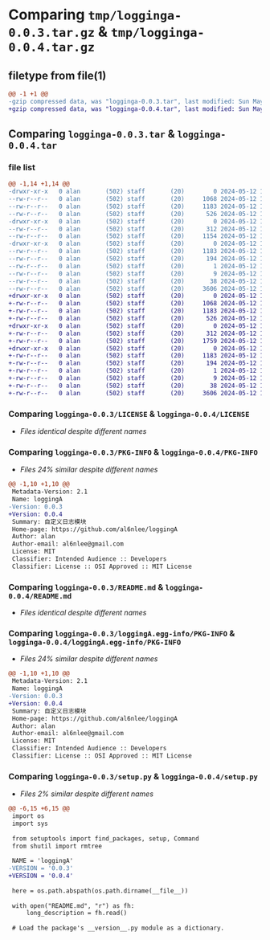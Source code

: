 # Comparing `tmp/logginga-0.0.3.tar.gz` & `tmp/logginga-0.0.4.tar.gz`

## filetype from file(1)

```diff
@@ -1 +1 @@
-gzip compressed data, was "logginga-0.0.3.tar", last modified: Sun May 12 12:31:47 2024, max compression
+gzip compressed data, was "logginga-0.0.4.tar", last modified: Sun May 12 13:04:35 2024, max compression
```

## Comparing `logginga-0.0.3.tar` & `logginga-0.0.4.tar`

### file list

```diff
@@ -1,14 +1,14 @@
-drwxr-xr-x   0 alan       (502) staff       (20)        0 2024-05-12 12:31:47.724872 logginga-0.0.3/
--rw-r--r--   0 alan       (502) staff       (20)     1068 2024-05-12 10:48:33.000000 logginga-0.0.3/LICENSE
--rw-r--r--   0 alan       (502) staff       (20)     1183 2024-05-12 12:31:47.724658 logginga-0.0.3/PKG-INFO
--rw-r--r--   0 alan       (502) staff       (20)      526 2024-05-12 12:31:43.000000 logginga-0.0.3/README.md
-drwxr-xr-x   0 alan       (502) staff       (20)        0 2024-05-12 12:31:47.723494 logginga-0.0.3/loggingA/
--rw-r--r--   0 alan       (502) staff       (20)      312 2024-05-12 11:30:11.000000 logginga-0.0.3/loggingA/__init__.py
--rw-r--r--   0 alan       (502) staff       (20)     1154 2024-05-12 11:36:51.000000 logginga-0.0.3/loggingA/logger.py
-drwxr-xr-x   0 alan       (502) staff       (20)        0 2024-05-12 12:31:47.724439 logginga-0.0.3/loggingA.egg-info/
--rw-r--r--   0 alan       (502) staff       (20)     1183 2024-05-12 12:31:47.000000 logginga-0.0.3/loggingA.egg-info/PKG-INFO
--rw-r--r--   0 alan       (502) staff       (20)      194 2024-05-12 12:31:47.000000 logginga-0.0.3/loggingA.egg-info/SOURCES.txt
--rw-r--r--   0 alan       (502) staff       (20)        1 2024-05-12 12:31:47.000000 logginga-0.0.3/loggingA.egg-info/dependency_links.txt
--rw-r--r--   0 alan       (502) staff       (20)        9 2024-05-12 12:31:47.000000 logginga-0.0.3/loggingA.egg-info/top_level.txt
--rw-r--r--   0 alan       (502) staff       (20)       38 2024-05-12 12:31:47.724925 logginga-0.0.3/setup.cfg
--rw-r--r--   0 alan       (502) staff       (20)     3606 2024-05-12 12:31:43.000000 logginga-0.0.3/setup.py
+drwxr-xr-x   0 alan       (502) staff       (20)        0 2024-05-12 13:04:35.069091 logginga-0.0.4/
+-rw-r--r--   0 alan       (502) staff       (20)     1068 2024-05-12 10:48:33.000000 logginga-0.0.4/LICENSE
+-rw-r--r--   0 alan       (502) staff       (20)     1183 2024-05-12 13:04:35.068871 logginga-0.0.4/PKG-INFO
+-rw-r--r--   0 alan       (502) staff       (20)      526 2024-05-12 12:31:43.000000 logginga-0.0.4/README.md
+drwxr-xr-x   0 alan       (502) staff       (20)        0 2024-05-12 13:04:35.067878 logginga-0.0.4/loggingA/
+-rw-r--r--   0 alan       (502) staff       (20)      312 2024-05-12 11:30:11.000000 logginga-0.0.4/loggingA/__init__.py
+-rw-r--r--   0 alan       (502) staff       (20)     1759 2024-05-12 13:04:32.000000 logginga-0.0.4/loggingA/logger.py
+drwxr-xr-x   0 alan       (502) staff       (20)        0 2024-05-12 13:04:35.068643 logginga-0.0.4/loggingA.egg-info/
+-rw-r--r--   0 alan       (502) staff       (20)     1183 2024-05-12 13:04:35.000000 logginga-0.0.4/loggingA.egg-info/PKG-INFO
+-rw-r--r--   0 alan       (502) staff       (20)      194 2024-05-12 13:04:35.000000 logginga-0.0.4/loggingA.egg-info/SOURCES.txt
+-rw-r--r--   0 alan       (502) staff       (20)        1 2024-05-12 13:04:35.000000 logginga-0.0.4/loggingA.egg-info/dependency_links.txt
+-rw-r--r--   0 alan       (502) staff       (20)        9 2024-05-12 13:04:35.000000 logginga-0.0.4/loggingA.egg-info/top_level.txt
+-rw-r--r--   0 alan       (502) staff       (20)       38 2024-05-12 13:04:35.069161 logginga-0.0.4/setup.cfg
+-rw-r--r--   0 alan       (502) staff       (20)     3606 2024-05-12 13:04:32.000000 logginga-0.0.4/setup.py
```

### Comparing `logginga-0.0.3/LICENSE` & `logginga-0.0.4/LICENSE`

 * *Files identical despite different names*

### Comparing `logginga-0.0.3/PKG-INFO` & `logginga-0.0.4/PKG-INFO`

 * *Files 24% similar despite different names*

```diff
@@ -1,10 +1,10 @@
 Metadata-Version: 2.1
 Name: loggingA
-Version: 0.0.3
+Version: 0.0.4
 Summary: 自定义日志模块
 Home-page: https://github.com/al6nlee/loggingA
 Author: alan
 Author-email: al6nlee@gmail.com
 License: MIT
 Classifier: Intended Audience :: Developers
 Classifier: License :: OSI Approved :: MIT License
```

### Comparing `logginga-0.0.3/README.md` & `logginga-0.0.4/README.md`

 * *Files identical despite different names*

### Comparing `logginga-0.0.3/loggingA.egg-info/PKG-INFO` & `logginga-0.0.4/loggingA.egg-info/PKG-INFO`

 * *Files 24% similar despite different names*

```diff
@@ -1,10 +1,10 @@
 Metadata-Version: 2.1
 Name: loggingA
-Version: 0.0.3
+Version: 0.0.4
 Summary: 自定义日志模块
 Home-page: https://github.com/al6nlee/loggingA
 Author: alan
 Author-email: al6nlee@gmail.com
 License: MIT
 Classifier: Intended Audience :: Developers
 Classifier: License :: OSI Approved :: MIT License
```

### Comparing `logginga-0.0.3/setup.py` & `logginga-0.0.4/setup.py`

 * *Files 2% similar despite different names*

```diff
@@ -6,15 +6,15 @@
 import os
 import sys
 
 from setuptools import find_packages, setup, Command
 from shutil import rmtree
 
 NAME = 'loggingA'
-VERSION = '0.0.3'
+VERSION = '0.0.4'
 
 here = os.path.abspath(os.path.dirname(__file__))
 
 with open("README.md", "r") as fh:
     long_description = fh.read()
 
 # Load the package's __version__.py module as a dictionary.
```

